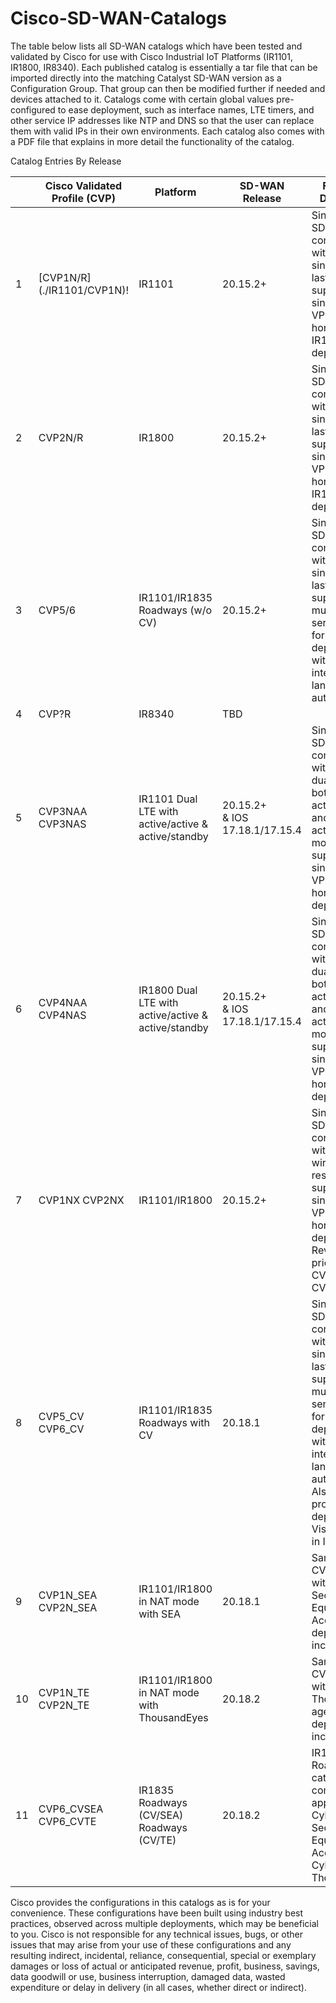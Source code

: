 # Cisco-SD-WAN-Catalogs

<!DOCTYPE html>
<html>
<p> The table below lists all SD-WAN catalogs which have been tested and validated by Cisco for use with Cisco Industrial IoT Platforms (IR1101, IR1800, IR8340). Each published catalog is essentially a tar file that can be imported directly into the matching Catalyst SD-WAN version as a Configuration Group. That group can then be modified further if needed and devices attached to it. Catalogs come with certain global values pre-configured to ease deployment, such as interface names, LTE timers, and other service IP addresses like NTP and DNS so that the user can replace them with valid IPs in their own environments. Each catalog also comes with a PDF file that explains in more detail the functionality of the catalog. </p>
<head>
  Catalog Entries By Release
</head>
<body>
<table>
  <thead>
    <tr>
      <th></th>
      <th>Cisco Validated Profile (CVP)</th>
      <th>Platform</th>
      <th>SD-WAN Release</th>
      <th>Functional Description</th>
    </tr>
  </thead>
  <tbody>
    <tr>
      <td>1</td>
      <td>[CVP1N/R](./IR1101/CVP1N)!</td>
      <td>IR1101</td>
      <td>20.15.2+</td>
      <td>Single router SD-WAN configurations with wired and single LTE as last resort supporting single service VPN for for horizontal IR1101 deployments.</td>
    </tr>
    <tr>
      <td>2</td>
      <td>CVP2N/R</td>
      <td>IR1800</td>
      <td>20.15.2+</td>
      <td>Single router SD-WAN configurations with wired and single LTE as last resort supporting single service VPN for for horizontal IR1800 deployments.</td>
    </tr>
    <tr>
      <td>3</td>
      <td>CVP5/6</td>
      <td>IR1101/IR1835 Roadways (w/o CV)</td>
      <td>20.15.2+</td>
      <td>Single router SD-WAN configurations with wired and single LTE as last resort supporting multiple service VPN for Roadways deployments with ISE integration and lan port authentication</td>
    </tr>
    <tr>
      <td>4</td>
      <td>CVP?R</td>
      <td>IR8340</td>
      <td>TBD</td>
      <td></td>
    </tr>
    <tr>
      <td>5</td>
      <td>CVP3NAA CVP3NAS</td>
      <td>IR1101 Dual LTE with active/active &amp; active/standby</td>
      <td>20.15.2+ <br>
          &amp; IOS 17.18.1/17.15.4
      </td>
      <td>Single router SD-WAN configurations with wired and dual LTE in both active/active and active/standby modes, supporting single service VPN for for horizontal IR deployments.</td>
    </tr>
    <tr>
      <td>6</td>
      <td>CVP4NAA CVP4NAS</td>
      <td>IR1800 Dual LTE with active/active &amp; active/standby</td>
      <td>20.15.2+ <br>
          &amp; IOS 17.18.1/17.15.4
      </td>
      <td>Single router SD-WAN configurations with wired and dual LTE in both active/active and active/standby modes, supporting single service VPN for for horizontal IR deployments.</td>
    </tr>    
    <tr>
      <td>7</td>
      <td>CVP1NX CVP2NX</td>
      <td>IR1101/IR1800</td>
      <td>20.15.2+</td>
      <td>Single router SD-WAN configurations with LTE and wired as last resort supporting single service VPN for for horizontal IR deployments. Reverse priority of CVP1N and CVP2N</td>
    </tr>
    <tr>
      <td>8</td>
      <td>CVP5_CV CVP6_CV</td>
      <td>IR1101/IR1835 Roadways with CV</td>
      <td>20.18.1</td>
      <td>Single router SD-WAN configurations with wired and single LTE as last resort supporting multiple service VPN for Roadways deployments with ISE integration and lan port authentication. Also includes profile to deploy Cyber Vision sensor in IOX</td>
    </tr>
    <tr>
      <td>9</td>
      <td>CVP1N_SEA CVP2N_SEA</td>
      <td>IR1101/IR1800 in NAT mode with SEA</td>
      <td>20.18.1</td>
      <td>Same as CVP1N/CVP2N with Cisco Secure Equipment Access agent deployment included.</td>
    </tr>
    <tr>
      <td>10</td>
      <td>CVP1N_TE CVP2N_TE</td>
      <td>IR1101/IR1800 in NAT mode with ThousandEyes</td>
      <td>20.18.2</td>
      <td>Same as CVP1N/CVP2N with ThousandEyes agent deployment included.</td>
    </tr>
    <tr>
      <td>11</td>
      <td>CVP6_CVSEA CVP6_CVTE</td>
      <td>IR1835 Roadways (CV/SEA) Roadways (CV/TE)</td>
      <td>20.18.2</td>
      <td>IR1835 Roadways catalog with combined applications, Cyber Vision & Secure Equipment Access or Cyber Vision & ThousandEyes.</td>
    </tr>
  </tbody>
</table>

</body>
</html>
<p> Cisco provides the configurations in this catalogs as is for your convenience. These configurations have been built using industry best practices, observed across multiple deployments, which may be beneficial to you. Cisco is not responsible for any technical issues, bugs, or other issues that may arise from your use of these configurations and any resulting indirect, incidental, reliance, consequential, special or exemplary damages or loss of actual or anticipated revenue, profit, business, savings, data goodwill or use, business interruption, damaged data, wasted expenditure or delay in delivery (in all cases, whether direct or indirect). </p>
